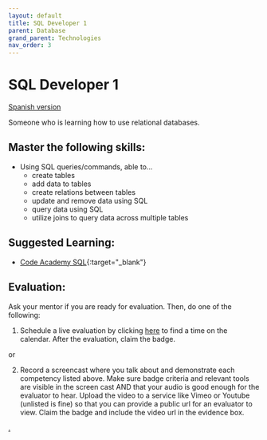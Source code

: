 ```yaml
---
layout: default
title: SQL Developer 1
parent: Database
grand_parent: Technologies
nav_order: 3
---
```

# SQL Developer 1

[Spanish version](sql1-es.md)

Someone who is learning how to use relational databases.

## Master the following skills:

- Using SQL queries/commands, able to...
  - create tables
  - add data to tables
  - create relations between tables
  - update and remove data using SQL
  - query data using SQL
  - utilize joins to query data across multiple tables

## Suggested Learning:

- [Code Academy SQL](https://www.codecademy.com/learn/learn-sql){:target="\_blank"}

## Evaluation:

Ask your mentor if you are ready for evaluation. Then, do one of the following:

1. Schedule a live evaluation by clicking [here](https://webdev.codex.academy/mastery-eval-4?badge=okTiXkVERH-cNJ9dtg2V4Q) to find a time on the calendar. After the evaluation, claim the badge.

or

2. Record a screencast where you talk about and demonstrate each competency listed above. Make sure badge criteria and relevant tools are visible in the screen cast AND that your audio is good enough for the evaluator to hear. Upload the video to a service like Vimeo or Youtube (unlisted is fine) so that you can provide a public url for an evaluator to view. Claim the badge and include the video url in the evidence box.

[.](level-4)
